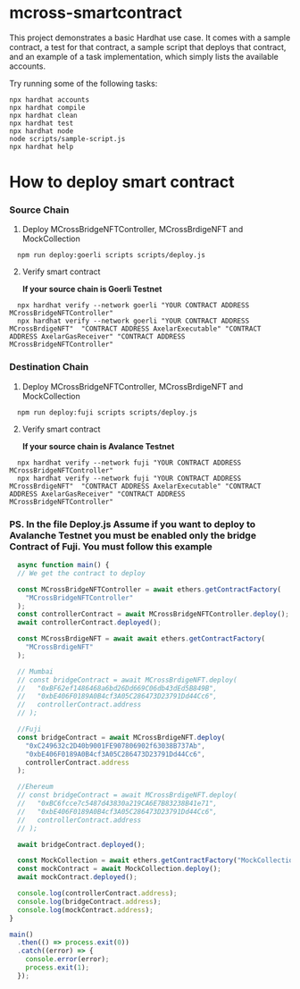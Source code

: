 # mcross-smartcontract

This project demonstrates a basic Hardhat use case. It comes with a sample contract, a test for that contract, a sample script that deploys that contract, and an example of a task implementation, which simply lists the available accounts.

Try running some of the following tasks:

```shell
npx hardhat accounts
npx hardhat compile
npx hardhat clean
npx hardhat test
npx hardhat node
node scripts/sample-script.js
npx hardhat help
```

# How to deploy smart contract
### Source Chain

1. Deploy MCrossBridgeNFTController, MCrossBrdigeNFT and MockCollection

```shell
  npm run deploy:goerli scripts scripts/deploy.js
```

2. Verify smart contract 

   **If your source chain is Goerli Testnet**

```shell
  npx hardhat verify --network goerli "YOUR CONTRACT ADDRESS MCrossBridgeNFTController"
  npx hardhat verify --network goerli "YOUR CONTRACT ADDRESS MCrossBrdigeNFT"  "CONTRACT ADDRESS AxelarExecutable" "CONTRACT ADDRESS AxelarGasReceiver" "CONTRACT ADDRESS MCrossBridgeNFTController"
```

### Destination Chain

1. Deploy MCrossBridgeNFTController, MCrossBrdigeNFT and MockCollection

```shell
  npm run deploy:fuji scripts scripts/deploy.js
```

2. Verify smart contract 

   **If your source chain is Avalance Testnet**

```shell
  npx hardhat verify --network fuji "YOUR CONTRACT ADDRESS MCrossBridgeNFTController"
  npx hardhat verify --network fuji "YOUR CONTRACT ADDRESS MCrossBrdigeNFT"  "CONTRACT ADDRESS AxelarExecutable" "CONTRACT ADDRESS AxelarGasReceiver" "CONTRACT ADDRESS MCrossBridgeNFTController"
```
### PS. In the file Deploy.js Assume if you want to deploy to Avalanche Testnet you must be enabled only the bridge Contract of Fuji. You must follow this example

```javaScript
  async function main() {
  // We get the contract to deploy

  const MCrossBridgeNFTController = await ethers.getContractFactory(
    "MCrossBridgeNFTController"
  );
  const controllerContract = await MCrossBridgeNFTController.deploy();
  await controllerContract.deployed();

  const MCrossBrdigeNFT = await await ethers.getContractFactory(
    "MCrossBrdigeNFT"
  );

  // Mumbai
  // const bridgeContract = await MCrossBrdigeNFT.deploy(
  //   "0xBF62ef1486468a6bd26Dd669C06db43dEd5B849B",
  //   "0xbE406F0189A0B4cf3A05C286473D23791Dd44Cc6",
  //   controllerContract.address
  // );

  //Fuji
  const bridgeContract = await MCrossBrdigeNFT.deploy(
    "0xC249632c2D40b9001FE907806902f63038B737Ab",
    "0xbE406F0189A0B4cf3A05C286473D23791Dd44Cc6",
    controllerContract.address
  );

  //Ehereum
  // const bridgeContract = await MCrossBrdigeNFT.deploy(
  //   "0xBC6fcce7c5487d43830a219CA6E7B83238B41e71",
  //   "0xbE406F0189A0B4cf3A05C286473D23791Dd44Cc6",
  //   controllerContract.address
  // );

  await bridgeContract.deployed();

  const MockCollection = await ethers.getContractFactory("MockCollection");
  const mockContract = await MockCollection.deploy();
  await mockContract.deployed();

  console.log(controllerContract.address);
  console.log(bridgeContract.address);
  console.log(mockContract.address);
}

main()
  .then(() => process.exit(0))
  .catch((error) => {
    console.error(error);
    process.exit(1);
  });
```

